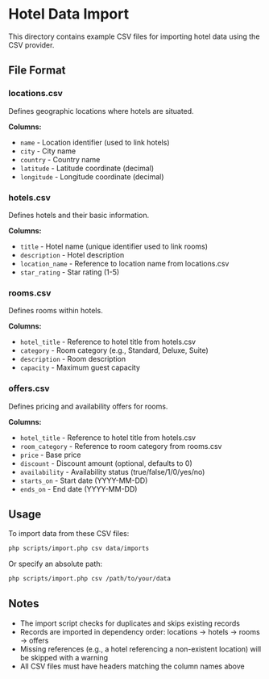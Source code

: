 # Hotel Data Import

This directory contains example CSV files for importing hotel data using the CSV provider.

## File Format

### locations.csv
Defines geographic locations where hotels are situated.

**Columns:**
- `name` - Location identifier (used to link hotels)
- `city` - City name
- `country` - Country name
- `latitude` - Latitude coordinate (decimal)
- `longitude` - Longitude coordinate (decimal)

### hotels.csv
Defines hotels and their basic information.

**Columns:**
- `title` - Hotel name (unique identifier used to link rooms)
- `description` - Hotel description
- `location_name` - Reference to location name from locations.csv
- `star_rating` - Star rating (1-5)

### rooms.csv
Defines rooms within hotels.

**Columns:**
- `hotel_title` - Reference to hotel title from hotels.csv
- `category` - Room category (e.g., Standard, Deluxe, Suite)
- `description` - Room description
- `capacity` - Maximum guest capacity

### offers.csv
Defines pricing and availability offers for rooms.

**Columns:**
- `hotel_title` - Reference to hotel title from hotels.csv
- `room_category` - Reference to room category from rooms.csv
- `price` - Base price
- `discount` - Discount amount (optional, defaults to 0)
- `availability` - Availability status (true/false/1/0/yes/no)
- `starts_on` - Start date (YYYY-MM-DD)
- `ends_on` - End date (YYYY-MM-DD)

## Usage

To import data from these CSV files:

```bash
php scripts/import.php csv data/imports
```

Or specify an absolute path:

```bash
php scripts/import.php csv /path/to/your/data
```

## Notes

- The import script checks for duplicates and skips existing records
- Records are imported in dependency order: locations → hotels → rooms → offers
- Missing references (e.g., a hotel referencing a non-existent location) will be skipped with a warning
- All CSV files must have headers matching the column names above

